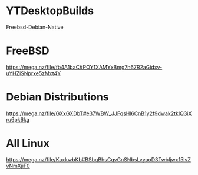 # YTDesktopBuilds
Freebsd-Debian-Native

# FreeBSD
https://mega.nz/file/fb4A1baC#POY1XAMYxBmg7h67R2aGidxv-uYHZiSNprxe5zMxt4Y

# Debian Distributions
https://mega.nz/file/GXxGXDbT#e37WBW_JJFqsHl6CnB1y2f9dwak2tkIQ3iXru6pk6kg

# All Linux
https://mega.nz/file/KaxkwbKb#BSbqBhsCqvGnSNbsLvyaoD3TwbIjwx15lvZvNmXjiF0
